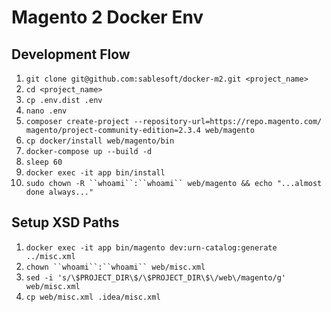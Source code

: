 # Magento 2 Docker Env

## Development Flow

1. `git clone git@github.com:sablesoft/docker-m2.git <project_name>`
2. `cd <project_name>`
3. `cp .env.dist .env`
4. `nano .env`
5. `composer create-project --repository-url=https://repo.magento.com/ magento/project-community-edition=2.3.4 web/magento`
6. `cp docker/install web/magento/bin`
7. `docker-compose up --build -d`
8. `sleep 60`
9. `docker exec -it app bin/install`
10. `sudo chown -R ``whoami``:``whoami`` web/magento && echo "...almost done always..."`

## Setup XSD Paths

1. `docker exec -it app bin/magento dev:urn-catalog:generate ../misc.xml`
2. `chown ``whoami``:``whoami`` web/misc.xml`
3. `sed -i 's/\$PROJECT_DIR\$/\$PROJECT_DIR\$\/web\/magento/g' web/misc.xml`
2. `cp web/misc.xml .idea/misc.xml`
